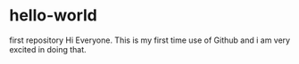 # hello-world
first repository
Hi Everyone. This is my first time use of Github and i am very excited in doing that.
